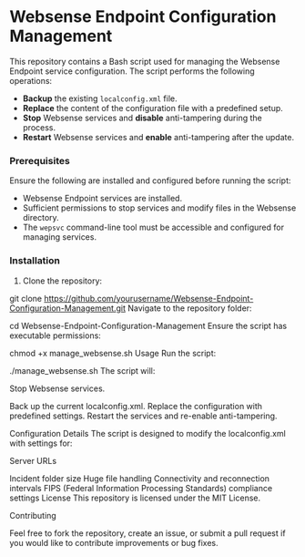 # Websense Endpoint Configuration Management

This repository contains a Bash script used for managing the Websense Endpoint service configuration. The script performs the following operations:

- **Backup** the existing `localconfig.xml` file.
- **Replace** the content of the configuration file with a predefined setup.
- **Stop** Websense services and **disable** anti-tampering during the process.
- **Restart** Websense services and **enable** anti-tampering after the update.

### Prerequisites

Ensure the following are installed and configured before running the script:

- Websense Endpoint services are installed.
- Sufficient permissions to stop services and modify files in the Websense directory.
- The `wepsvc` command-line tool must be accessible and configured for managing services.

### Installation

1. Clone the repository:
 
 git clone https://github.com/yourusername/Websense-Endpoint-Configuration-Management.git
Navigate to the repository folder:


cd Websense-Endpoint-Configuration-Management
Ensure the script has executable permissions:


chmod +x manage_websense.sh
Usage
Run the script:

./manage_websense.sh
The script will:

Stop Websense services.

Back up the current localconfig.xml.
Replace the configuration with predefined settings.
Restart the services and re-enable anti-tampering.

Configuration Details
The script is designed to modify the localconfig.xml with settings for:

Server URLs

Incident folder size
Huge file handling
Connectivity and reconnection intervals
FIPS (Federal Information Processing Standards) compliance settings
License
This repository is licensed under the MIT License.

Contributing

Feel free to fork the repository, create an issue, or submit a pull request if you would like to contribute improvements or bug fixes.
